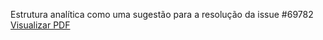 Estrutura analítica como uma sugestão para a resolução da issue #69782
[Visualizar PDF](https://drive.google.com/file/d/1K3paclFdsQYAOR45u6I6JjJ8TwsoM8Rm/view?usp=drive_link) 

